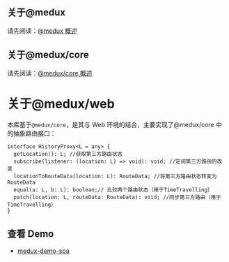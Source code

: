 ## 关于@medux

请先阅读：[@medux 概述](https://github.com/wooline/medux)

## 关于@medux/core

请先阅读：[@medux/core 概述](https://github.com/wooline/medux/tree/master/packages/core)

# 关于@medux/web

本库基于`@medux/core`，是其与 Web 环境的结合，主要实现了@medux/core 中的抽象路由接口：

```JS
interface HistoryProxy<L = any> {
  getLocation(): L; //获取第三方路由状态
  subscribe(listener: (location: L) => void): void; //定阅第三方路由的改变
  locationToRouteData(location: L): RouteData; //将第三方路由状态转变为RouteData
  equal(a: L, b: L): boolean;// 比较两个路由状态（用于TimeTravelling）
  patch(location: L, routeData: RouteData): void; //同步第三方路由（用于TimeTravelling）
}
```

## 查看 Demo

- [medux-demo-spa](https://github.com/wooline/medux-demo-spa)

